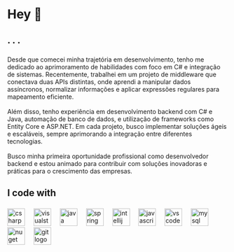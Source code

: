 <h1 align="left">Hey 👋</h1>

###

<h2 align="left">. . .</h2>

###

<p align="left">Desde que comecei minha trajetória em desenvolvimento, tenho me dedicado ao aprimoramento de habilidades com foco em C# e integração de sistemas. Recentemente, trabalhei em um projeto de middleware que conectava duas APIs distintas, onde aprendi a manipular dados assíncronos, normalizar informações e aplicar expressões regulares para mapeamento eficiente.<br><br>Além disso, tenho experiência em desenvolvimento backend com C# e Java, automação de banco de dados, e utilização de frameworks como Entity Core e ASP.NET. Em cada projeto, busco implementar soluções ágeis e escaláveis, sempre aprimorando a integração entre diferentes tecnologias.<br><br>Busco minha primeira oportunidade profissional como desenvolvedor backend e estou animado para contribuir com soluções inovadoras e práticas para o crescimento das empresas.</p>

###

<h2 align="left">I code with</h2>

###

<div align="left">
  <img src="https://cdn.jsdelivr.net/gh/devicons/devicon/icons/csharp/csharp-original.svg" height="40" alt="csharp logo"  />
  <img width="12" />
  <img src="https://cdn.jsdelivr.net/gh/devicons/devicon/icons/visualstudio/visualstudio-plain.svg" height="40" alt="visualstudio logo"  />
  <img width="12" />
  <img src="https://cdn.jsdelivr.net/gh/devicons/devicon/icons/java/java-original.svg" height="40" alt="java logo"  />
  <img width="12" />
  <img src="https://cdn.jsdelivr.net/gh/devicons/devicon/icons/spring/spring-original.svg" height="40" alt="spring logo"  />
  <img width="12" />
  <img src="https://cdn.jsdelivr.net/gh/devicons/devicon/icons/intellij/intellij-original.svg" height="40" alt="intellij logo"  />
  <img width="12" />
  <img src="https://cdn.jsdelivr.net/gh/devicons/devicon/icons/javascript/javascript-original.svg" height="40" alt="javascript logo"  />
  <img width="12" />
  <img src="https://cdn.jsdelivr.net/gh/devicons/devicon/icons/vscode/vscode-original.svg" height="40" alt="vscode logo"  />
  <img width="12" />
  <img src="https://cdn.jsdelivr.net/gh/devicons/devicon/icons/mysql/mysql-original.svg" height="40" alt="mysql logo"  />
  <img width="12" />
  <img src="https://cdn.jsdelivr.net/gh/devicons/devicon/icons/nuget/nuget-original.svg" height="40" alt="nuget logo"  />
  <img width="12" />
  <img src="https://cdn.jsdelivr.net/gh/devicons/devicon/icons/git/git-original.svg" height="40" alt="git logo"  />
</div>
